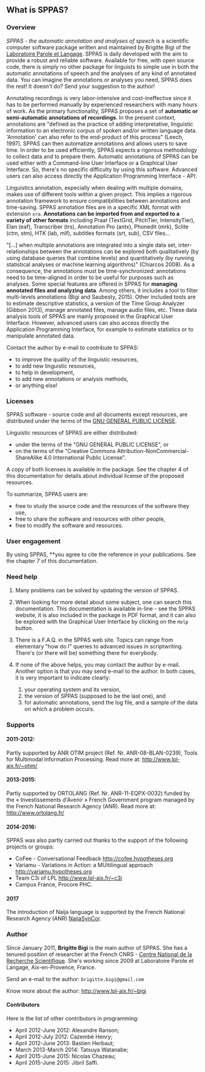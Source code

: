 ## What is SPPAS?

### Overview

*SPPAS - the automatic annotation and analyses of speech* is a scientific 
computer software package written and maintained by Brigitte Bigi of
the [Laboratoire Parole et Langage](http://www.lpl-aix.fr).
SPPAS is daily developed with the aim to provide a robust and reliable
software. Available for free, with open source code, there is simply no other
package for linguists to simple use in both the automatic annotations of
speech and the analyses of any kind of annotated data.
You can imagine the annotations or analyses you need, SPPAS does the rest!
It doesn't do? Send your suggestion to the author!

Annotating recordings is very labor-intensive and cost-ineffective since it
has to be performed manually by experienced researchers with many hours 
of work. As the primary functionality, SPPAS proposes a set of **automatic or 
semi-automatic annotations of recordings**. 
In the present context, annotations are "defined as the practice of adding
interpretative, linguistic information to an electronic corpus of spoken and/or
written language data. 'Annotation' can also refer to the end-product of this
process" (Leech, 1997). 
SPPAS can then automatize annotations and allows users to save time.
In order to be used efficiently, SPPAS expects a rigorous methodology to 
collect data and to prepare them.
Automatic annotations of SPPAS can be used either with a Command-line User 
Interface or a Graphical User Interface. So, there's no specific difficulty
by using this software. Advanced users can also access directly the 
Application Programming Interface - API.

Linguistics annotation, especially when dealing with multiple domains, 
makes use of different tools within a given project. This implies a rigorous 
annotation framework to ensure compatibilities between annotations and time-saving. 
SPPAS annotation files are in a specific XML format with extension `xra`. 
**Annotations can be imported from and exported to a variety of other formats**
including Praat (TextGrid, PitchTier, IntensityTier), Elan (eaf), 
Transcriber (trs), Annotation Pro (antx), Phonedit (mrk), Sclite (ctm, stm), 
HTK (lab, mlf), subtitles formats (srt, sub), CSV files...

"[...] when multiple annotations are integrated into a single data set, 
inter-relationships between the annotations can be explored both qualitatively
(by using database queries that combine levels) and quantitatively 
(by running statistical analyses or machine learning algorithms)" 
(Chiarcos 2008). As a consequence, the annotations must be time-synchronized:
annotations need to be time-aligned in order to be useful for purposes such
as analyses. Some special features are offered in SPPAS for **managing 
annotated files and analyzing data**. Among others, it includes 
a tool to filter multi-levels annotations (Bigi and Saubesty, 2015). Other 
included tools are to estimate descriptive statistics, a version of the Time 
Group Analyzer (Gibbon 2013), manage annotated files, manage audio files, etc.
These data analysis tools of SPPAS are mainly proposed in the Graphical User 
Interface. However, advanced users can also access directly the Application 
Programming Interface, for example to estimate statistics or to manipulate
annotated data.

Contact the author by e-mail to contribute to SPPAS:

- to improve the quality of the linguistic resources, 
- to add new linguistic resources, 
- to help in development, 
- to add new annotations or analysis methods,
- or anything else! 



### Licenses

SPPAS software - source code and all documents except resources, are distributed 
under the terms of the [GNU GENERAL PUBLIC LICENSE](https://www.gnu.org/licenses/gpl-3.0.en.html).

Linguistic resources of SPPAS are either distributed:

* under the terms of the "GNU GENERAL PUBLIC LICENSE", or
* on the terms of the "Creative Commons Attribution-NonCommercial-ShareAlike 4.0 International Public License".

A copy of both licenses is available in the package. See the chapter 4 of 
this documentation for details about individual license of the proposed 
resources.


To summarize, SPPAS users are: 

- free to study the source code and the resources of the software they use, 
- free to share the software and resources with other people, 
- free to modify the software and resources.


### User engagement

By using SPPAS, **you agree to cite the reference in your publications.
See the chapter 7 of this documentation.


### Need help

1. Many problems can be solved by updating the version of SPPAS.

2. When looking for more detail about some subject, one can search this
documentation. This documentation is available in-line - see the SPPAS website,
it is also included in the package in PDF format, and it can also be explored
with the Graphical User Interface by clicking on the `Help` button.

3. There is a F.A.Q. in the SPPAS web site. Topics can range from elementary 
"how do I" queries to advanced issues in scriptwriting. There's (or there will 
be) something there for everybody. 

4. If none of the above helps, you may contact the author by e-mail. 
Another option is that you may send e-mail to the author. 
In both cases, it is very important to indicate clearly:

    1. your operating system and its version,
    2. the version of SPPAS (supposed to be the last one), and
    3. for automatic annotations, send the log file, and a sample of the data
    on which a problem occurs.


### Supports

#### 2011-2012:

Partly supported by ANR OTIM project (Ref. Nr. ANR-08-BLAN-0239),
Tools for Multimodal Information Processing.
Read more at: <http://www.lpl-aix.fr/~otim/>


#### 2013-2015:

Partly supported by ORTOLANG (Ref. Nr. ANR-11-EQPX-0032) funded by the
« Investissements d'Avenir » French Government program managed by the
French National Research Agency (ANR).
Read more at: <http://www.ortolang.fr/>


#### 2014-2016:

SPPAS was also partly carried out thanks to the support of the
following projects or groups:

- CoFee - Conversational Feedback <http://cofee.hypotheses.org>
- Variamu - Variations in Action: a MUltilingual approach <http://variamu.hypotheses.org>
- Team C3i of LPL <http://www.lpl-aix.fr/~c3i>
- Campus France, Procore PHC.

#### 2017

The introduction of Naija language is supported by the French National 
Research Agency (ANR) [NaijaSynCor](http://naijasyncor.huma-num.fr/).


### Author 

Since January 2011, **Brigitte Bigi** is the main author of SPPAS. 
She has a tenured position of researcher at the French CNRS - 
[Centre National de la Recherche Scientifique](http://www.cnrs.fr/index.php).
She's working since 2009 at Laboratoire Parole et Langage, Aix-en-Provence, France.

Send an e-mail to the author: `brigitte.bigi@gmail.com`

Know more about the author: <http://www.lpl-aix.fr/~bigi>


#### Contributors

Here is the list of other contributors in programming:

* April 2012-June 2012: Alexandre Ranson;
* April 2012-July 2012: Cazembé Henry;
* April 2012-June 2013: Bastien Herbaut;
* March 2013-March 2014: Tatsuya Watanabe;
* April 2015-June 2015: Nicolas Chazeau;
* April 2015-June 2015: Jibril Saffi.
